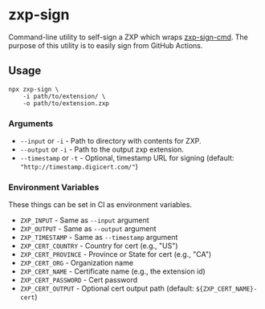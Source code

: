 # zxp-sign

Command-line utility to self-sign a ZXP which wraps [zxp-sign-cmd](https://github.com/codearoni/zxp-sign-cmd). The purpose of this utility is to easily sign from GitHub Actions.

## Usage

```shell
npx zxp-sign \
    -i path/to/extension/ \
    -o path/to/extension.zxp
```

### Arguments

- `--input` or `-i` - Path to directory with contents for ZXP.
- `--output` or `-i` - Path to the output zxp extension.
- `--timestamp` or `-t` - Optional, timestamp URL for signing (default: `"http://timestamp.digicert.com/"`)

### Environment Variables

These things can be set in CI as environment variables.

- `ZXP_INPUT` - Same as `--input` argument
- `ZXP_OUTPUT` - Same as `--output` argument
- `ZXP_TIMESTAMP` - Same as `--timestamp` argument
- `ZXP_CERT_COUNTRY` - Country for cert (e.g., "US")
- `ZXP_CERT_PROVINCE` - Province or State for cert (e.g., "CA")
- `ZXP_CERT_ORG` - Organization name
- `ZXP_CERT_NAME` - Certificate name (e.g., the extension id)
- `ZXP_CERT_PASSWORD` - Cert password
- `ZXP_CERT_OUTPUT` - Optional cert output path (default: `${ZXP_CERT_NAME}-cert`)
